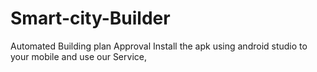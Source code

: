 # Smart-city-Builder
Automated Building plan Approval
Install the apk using android studio to your mobile and use our Service,
